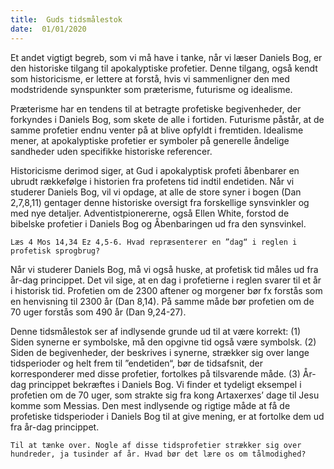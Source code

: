 ```yaml
---
title:  Guds tidsmålestok
date:  01/01/2020
---
```


Et andet vigtigt begreb, som vi må have i tanke, når vi læser Daniels Bog, er den historiske tilgang til apokalyptiske profetier. Denne tilgang, også kendt som historicisme, er lettere at forstå, hvis vi sammenligner den med modstridende synspunkter som præterisme, futurisme og idealisme.

Præterisme har en tendens til at betragte profetiske begivenheder, der forkyndes i Daniels Bog, som skete de alle i fortiden. Futurisme påstår, at de samme profetier endnu venter på at blive opfyldt i fremtiden. Idealisme mener, at apokalyptiske profetier er symboler på generelle åndelige sandheder uden specifikke historiske referencer.

Historicisme derimod siger, at Gud i apokalyptisk profeti åbenbarer en ubrudt rækkefølge i historien fra profetens tid indtil endetiden. Når vi studerer Daniels Bog, vil vi opdage, at alle de store syner i bogen (Dan 2,7,8,11) gentager denne historiske oversigt fra forskellige synsvinkler og med nye detaljer. Adventistpionererne, også Ellen White, forstod de bibelske profetier i Daniels Bog og Åbenbaringen ud fra den synsvinkel.

`Læs 4 Mos 14,34 Ez 4,5-6. Hvad repræsenterer en ”dag“ i reglen i profetisk sprogbrug?`

Når vi studerer Daniels Bog, må vi også huske, at profetisk tid måles ud fra år-dag princippet. Det vil sige, at en dag i profetierne i reglen svarer til et år i historisk tid. Profetien om de 2300 aftener og morgener bør fx forstås som en henvisning til 2300 år (Dan 8,14). På samme måde bør profetien om de 70 uger forstås som 490 år (Dan 9,24-27).

Denne tidsmålestok ser af indlysende grunde ud til at være korrekt: (1) Siden synerne er symbolske, må den opgivne tid også være symbolsk. (2) Siden de begivenheder, der beskrives i synerne, strækker sig over lange tidsperioder og helt frem til ”endetiden“, bør de tidsafsnit, der korresponderer med disse profetier, fortolkes på tilsvarende måde. (3) År-dag princippet bekræftes i Daniels Bog. Vi finder et tydeligt eksempel i profetien om de 70 uger, som strakte sig fra kong Artaxerxes’ dage til Jesu komme som Messias. Den mest indlysende og rigtige måde at få de profetiske tidsperioder i Daniels Bog til at give mening, er at fortolke dem ud fra år-dag princippet.

`Til at tænke over. Nogle af disse tidsprofetier strækker sig over hundreder, ja tusinder af år. Hvad bør det lære os om tålmodighed?`